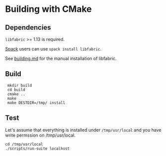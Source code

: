 # Building with CMake

## Dependencies

`libfabric` >= 1.13 is required.

[Spack](https://spack.io/) users can use `spack install libfabric`.

See [building.md](building.md) for the manual installation of libfabric.

## Build

     mkdir build
     cd build
     cmake ..
     make
     make DESTDIR=/tmp/ install

## Test

Let's assume that everything is installed under `/tmp/usr/local`
and you have write permssion on /tmp/usr/local.

    cd /tmp/usr/local
    ./scripts/run-suite localhost

